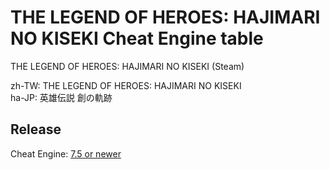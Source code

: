 # THE LEGEND OF HEROES: HAJIMARI NO KISEKI Cheat Engine table

THE LEGEND OF HEROES: HAJIMARI NO KISEKI  (Steam)

zh-TW: THE LEGEND OF HEROES: HAJIMARI NO KISEKI  
ha-JP: 英雄伝説 創の軌跡  
 
## Release
Cheat Engine: [7.5 or newer](https://github.com/cheat-engine/cheat-engine/releases)  

